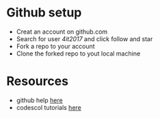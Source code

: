 
# Github setup #

- Creat an account on github.com
- Search for user *4it2017* and click follow and star
- Fork a repo to your account
- Clone the forked repo to yout local machine

# Resources #

 - github help [here](https://help.github.com/)
 - codescol tutorials [here](https://www.codeschool.com/courses/try-git)


